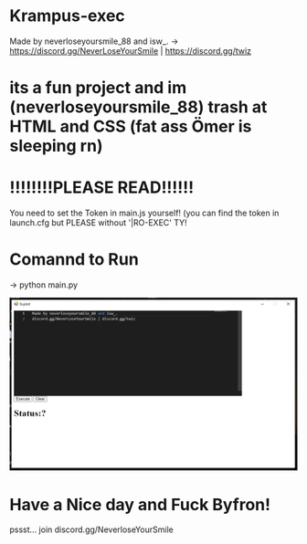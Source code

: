 # Krampus-exec
Made by neverloseyoursmile_88 and isw_.
-> https://discord.gg/NeverLoseYourSmile | https://discord.gg/twiz

# its a fun project and im (neverloseyoursmile_88) trash at HTML and CSS (fat ass Ömer is sleeping rn)

# !!!!!!!!PLEASE READ!!!!!!
 
You need to set the Token in main.js yourself! (you can find the token in launch.cfg but PLEASE without '|RO-EXEC' TY!

# Comannd to Run
-> python main.py

![alt text](https://github.com/pascaldercoole1/Krampus-exec/blob/main/Best%20Gui%20FR!.png?raw=true)

# Have a Nice day and Fuck Byfron!

pssst... join discord.gg/NeverloseYourSmile 


